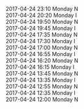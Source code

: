 2017-04-24 23:10 Monday  N  
2017-04-24 20:20 Monday  I  
2017-04-24 19:50 Monday  N  
2017-04-24 19:45 Monday  I  
2017-04-24 17:35 Monday  N  
2017-04-24 17:30 Monday  I  
2017-04-24 17:00 Monday  N  
2017-04-24 16:55 Monday  I  
2017-04-24 16:20 Monday  N  
2017-04-24 16:15 Monday  I  
2017-04-24 13:45 Monday  N  
2017-04-24 13:35 Monday  I  
2017-04-24 12:55 Monday  N  
2017-04-24 12:35 Monday  I  
2017-04-24 12:00 Monday  N  
